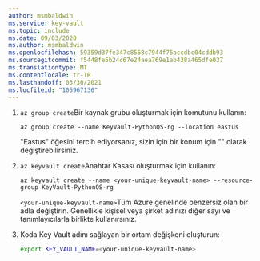 ```yaml
---
author: msmbaldwin
ms.service: key-vault
ms.topic: include
ms.date: 09/03/2020
ms.author: msmbaldwin
ms.openlocfilehash: 59359d37fe347c8568c7944f75accdbc04cddb93
ms.sourcegitcommit: f5448fe5b24c67e24aea769e1ab438a465dfe037
ms.translationtype: MT
ms.contentlocale: tr-TR
ms.lasthandoff: 03/30/2021
ms.locfileid: "105967136"
---
```

1. `az group create`Bir kaynak grubu oluşturmak için komutunu kullanın:

    ```azurecli
    az group create --name KeyVault-PythonQS-rg --location eastus
    ```

    "Eastus" öğesini tercih ediyorsanız, sizin için bir konum için "" olarak değiştirebilirsiniz.

1. `az keyvault create`Anahtar Kasası oluşturmak için kullanın:

    ```azurecli
    az keyvault create --name <your-unique-keyvault-name> --resource-group KeyVault-PythonQS-rg
    ```

    `<your-unique-keyvault-name>`Tüm Azure genelinde benzersiz olan bir adla değiştirin. Genellikle kişisel veya şirket adınızı diğer sayı ve tanımlayıcılarla birlikte kullanırsınız. 

1. Koda Key Vault adını sağlayan bir ortam değişkeni oluşturun:

    ```bash
    export KEY_VAULT_NAME=<your-unique-keyvault-name>
    ```
